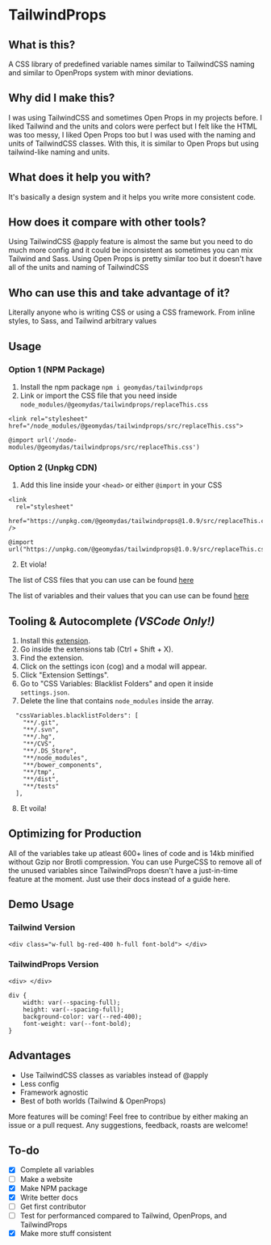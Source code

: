 # TailwindProps

## What is this?

A CSS library of predefined variable names similar to TailwindCSS naming and similar to OpenProps system with minor deviations.

## Why did I make this?

I was using TailwindCSS and sometimes Open Props in my projects before. I liked Tailwind and the units and colors were perfect but I felt like the HTML was too messy, I liked Open Props too but I was used with the naming and units of TailwindCSS classes. With this, it is similar to Open Props but using tailwind-like naming and units.

## What does it help you with?

It's basically a design system and it helps you write more consistent code.

## How does it compare with other tools?

Using TailwindCSS @apply feature is almost the same but you need to do much more config and it could be inconsistent as sometimes you can mix Tailwind and Sass. Using Open Props is pretty similar too but it doesn't have all of the units and naming of TailwindCSS

## Who can use this and take advantage of it?

Literally anyone who is writing CSS or using a CSS framework. From inline styles, to Sass, and Tailwind arbitrary values

## Usage

### Option 1 (NPM Package)

1. Install the npm package `npm i geomydas/tailwindprops`
2. Link or import the CSS file that you need inside `node_modules/@geomydas/tailwindprops/replaceThis.css`

```
<link rel="stylesheet" href="/node_modules/@geomydas/tailwindprops/src/replaceThis.css">
```

```
@import url('/node-modules/@geomydas/tailwindprops/src/replaceThis.css')
```

### Option 2 (Unpkg CDN)

1. Add this line inside your `<head>` or either `@import` in your CSS

```
<link
  rel="stylesheet"
  href="https://unpkg.com/@geomydas/tailwindprops@1.0.9/src/replaceThis.css"
/>
```

```
@import url("https://unpkg.com/@geomydas/tailwindprops@1.0.9/src/replaceThis.css")
```

2. Et viola!

The list of CSS files that you can use can be found [here](./list-of-css-files.md)

The list of variables and their values that you can use can be found [here](./list-of-variables.md)

## Tooling & Autocomplete _(VSCode Only!)_

1. Install this [extension](https://marketplace.visualstudio.com/items?itemName=vunguyentuan.vscode-css-variables).
2. Go inside the extensions tab (Ctrl + Shift + X).
3. Find the extension.
4. Click on the settings icon (cog) and a modal will appear.
5. Click "Extension Settings".
6. Go to "CSS Variables: Blacklist Folders" and open it inside `settings.json`.
7. Delete the line that contains `node_modules` inside the array.

```
  "cssVariables.blacklistFolders": [
    "**/.git",
    "**/.svn",
    "**/.hg",
    "**/CVS",
    "**/.DS_Store",
    "**/node_modules",
    "**/bower_components",
    "**/tmp",
    "**/dist",
    "**/tests"
  ],
```

8. Et voila!

## Optimizing for Production

All of the variables take up atleast 600+ lines of code and is 14kb minified without Gzip nor Brotli compression. You can use PurgeCSS to remove all of the unused variables since TailwindProps doesn't have a just-in-time feature at the moment. Just use their docs instead of a guide here.

## Demo Usage

### Tailwind Version

```
<div class="w-full bg-red-400 h-full font-bold"> </div>
```

### TailwindProps Version

```
<div> </div>

div {
    width: var(--spacing-full);
    height: var(--spacing-full);
    background-color: var(--red-400);
    font-weight: var(--font-bold);
}
```

## Advantages

- Use TailwindCSS classes as variables instead of @apply
- Less config
- Framework agnostic
- Best of both worlds (Tailwind & OpenProps)

More features will be coming! Feel free to contribue by either making an issue or a pull request. Any suggestions, feedback, roasts are welcome!

## To-do

- [x] Complete all variables
- [ ] Make a website
- [x] Make NPM package
- [x] Write better docs
- [ ] Get first contributor
- [ ] Test for performanced compared to Tailwind, OpenProps, and TailwindProps
- [x] Make more stuff consistent
